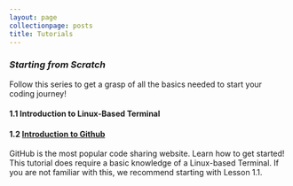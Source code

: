 ```yaml
---
layout: page
collectionpage: posts
title: Tutorials
---
```



### *Starting from Scratch*  
Follow this series to get a grasp of all the basics needed to start your coding journey!
  
#### 1.1 Introduction to Linux-Based Terminal

  
#### 1.2 [Introduction to Github](/2023-06-14-Introduction-to-GitHub)  
GitHub is the most popular code sharing website. Learn how to get started! This tutorial does require a basic knowledge of a Linux-based Terminal. If you are not familiar with this, we recommend starting with Lesson 1.1. 
